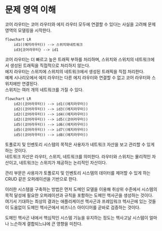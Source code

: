 # 문제 영역 이해

코어 라우터는 코어 라우터와 에지 라우터 모두에 연결할 수 있다는 사실을 고려해 문제 영역의 모델링을 시작한다.  

```mermaid
flowchart LR
    id1((에지라우터)) --> 스위치와네트워크
    id3{코어라우터} --> id1
```

코어 라우터는 더 빠르고 높은 트래픽 부하를 처리하며, 스위치와 스위치의 네트워크에서 생성된 트래픽을 직접적으로 처리하지 않는다.  
에지 라우터는 스위치에 스위치의 네트워크에서 생성된 트래픽을 직접 처리한다.  
예제 시나리오에서 에지 라우터는 다른 에지 라우터와 연결할 수 없고 코어 라우터와 스위치에만 연결된다.  
스위치는 여러 개의 네트워크를 가질 수 있다.  

```mermaid
flowchart LR
    id2((코어라우터)) --> id1((에지라우터))
    id2((코어라우터)) --> id3((에지라우터))
    id2((코어라우터)) --> id4((에지라우터))
    id2((코어라우터)) --> id5((코어라우터))
    id5((코어라우터)) --> id6((에지라우터))
    id5((코어라우터)) --> id7((에지라우터))
    id5((코어라우터)) --> id8((에지라우터))
```

토폴로지 및 인벤토리 시스템의 목적은 사용자가 네트워크 자산을 보고 관리할 수 있게 하는 것이다.  
네트워크 자산은 라우터, 스위치, 네트워크를 의미한다. 라우터와 스위치는 물리적인 자산이고, 네트워크는 스위치가 제공하는 논리적인 자산이다.  

관리 부문은 사용자가 토폴로지 및 인벤토리 시스템의 데이터를 제어할 수 있게 하는 CRUD 같은 오퍼레이션을 기반으로 한다.  

이러한 시스템을 구축하는 방법은 먼저 도메인 모델을 이용해 취상위 수준에서 시스템의 목적 달성에 필요한 오퍼레이션과 규칙을 포함하는 도메인 헥사곤을 생성하는 것이다.  
여기서 기대하는 최상의 결과는 애플리케이션 헥사곤과 프레임워크 헥사곤에 있는 것들이 도움없이 도메인 헥사곤에서 비즈니스 아이디어를 곧바로 검증하는 것이다.  

도메인 헥사곤 내에서 핵심적인 시스템 기능을 유지하는 정도는 헥사고날 시스템이 얼마나 느슨하게 결합되느냐에 큰 영향을 미친다.  

